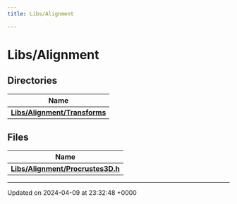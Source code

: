 ```yaml
---
title: Libs/Alignment

---
```


# Libs/Alignment



## Directories

| Name           |
| -------------- |
| **[Libs/Alignment/Transforms](../Files/dir_3c387d8f52af5a1c9b80596228515621.md#dir-libs/alignment/transforms)**  |

## Files

| Name           |
| -------------- |
| **[Libs/Alignment/Procrustes3D.h](../Files/Procrustes3D_8h.md#file-procrustes3d.h)**  |






-------------------------------

Updated on 2024-04-09 at 23:32:48 +0000
